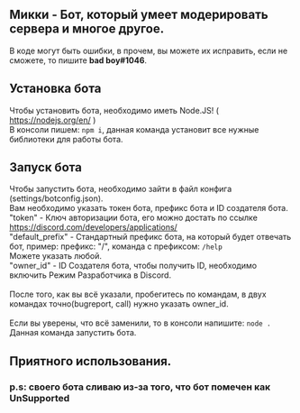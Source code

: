 ## Микки - Бот, который умеет модерировать сервера и многое другое.
В коде могут быть ошибки, в прочем, вы можете их исправить, если не сможете, то пишите **bad boy#1046**.
## Установка бота
Чтобы установить бота, необходимо иметь Node.JS! ( https://nodejs.org/en/ )
<br>В консоли пишем: `npm i`, данная команда установит все нужные библиотеки для работы бота.
## Запуск бота
Чтобы запустить бота, необходимо зайти в файл конфига (settings/botconfig.json).
<br>Вам необходимо указать токен бота, префикс бота и ID создателя бота.
<br>"token" - Ключ авторизации бота, его можно достать по ссылке https://discord.com/developers/applications/
<br>"default_prefix" - Стандартный префикс бота, на который будет отвечать бот, пример: префикс: "/", команда с префиксом: `/help`
<br>Можете указать любой.
<br>"owner_id" - ID Создателя бота, чтобы получить ID, необходимо включить Режим Разработчика в Discord.
<br><br>После того, как вы всё указали, пробегитесь по командам, в двух командах точно(bugreport, call) нужно указать owner_id.
<br><br>Если вы уверены, что всё заменили, то в консоли напишите: `node .`
<br>Данная команда запустить бота.

## Приятного использования.
### p.s: своего бота сливаю из-за того, что бот помечен как UnSupported
